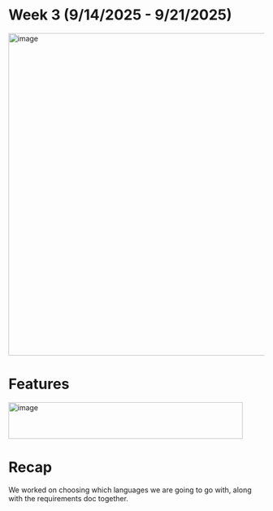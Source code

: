 # Week 3 (9/14/2025 -  9/21/2025)
<img width="1091" height="635" alt="image" src="https://github.com/user-attachments/assets/2fbc4c9b-41a3-4435-bd3f-871841d5ce0f" />

# Features
<img width="461" height="72" alt="image" src="https://github.com/user-attachments/assets/8d2f1f2c-3c82-4bd5-b2db-7181c1dbef41" />

# Recap
We worked on choosing which languages we are going to go with, along with the requirements doc together.
